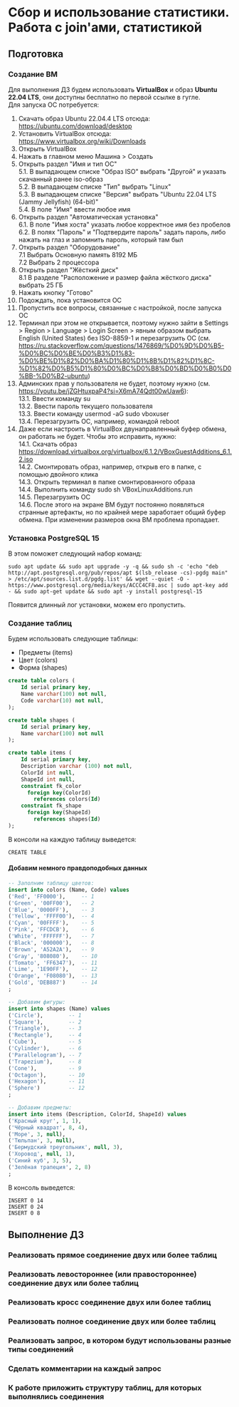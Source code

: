 # Сбор и использование статистики. Работа с join'ами, статистикой 	

## Подготовка

### Создание ВМ
Для выполнения ДЗ будем использовать **VirtualBox** и образ **Ubuntu 22.04 LTS**, они доступны бесплатно по первой ссылке в гугле.  
Для запуска ОС потребуется:  
1. Скачать образ Ubuntu 22.04.4 LTS отсюда: https://ubuntu.com/download/desktop  
2. Установить VirtualBox отсюда: https://www.virtualbox.org/wiki/Downloads  
3. Открыть VirtualBox  
4. Нажать в главном меню Машина > Создать  
5. Открыть раздел "Имя и тип ОС"  
5.1. В выпадающем списке "Образ ISO" выбрать "Другой" и указать скачанный ранее iso-образ  
5.2. В выпадающем списке "Тип" выбрать "Linux"  
5.3. В выпадающем списке "Версия" выбрать "Ubuntu 22.04 LTS (Jammy Jellyfish) (64-bit)"  
5.4. В поле "Имя" ввести любое имя  
6. Открыть раздел "Автоматическая установка"  
6.1. В поле "Имя хоста" указать любое корректное имя без пробелов  
6.2. В полях "Пароль" и "Подтвердите пароль" задать пароль, либо нажать на глаз и запомнить пароль, который там был  
7. Открыть раздел "Оборудование"  
7.1 Выбрать Основную память 8192 МБ  
7.2 Выбрать 2 процессора  
8. Открыть раздел "Жёсткий диск"  
8.1 В разделе "Расположение и размер файла жёсткого диска" выбрать 25 ГБ  
9. Нажать кнопку "Готово"  
10. Подождать, пока установится ОС  
11. Пропустить все вопросы, связанные с настройкой, после запуска ОС  
12. Терминал при этом не открывается, поэтому нужно зайти в Settings > Region > Language > Login Screen > явным образом выбрать English (United States) без ISO-8859-1 и перезагрузить ОС (см. https://ru.stackoverflow.com/questions/1476869/%D0%9D%D0%B5-%D0%BC%D0%BE%D0%B3%D1%83-%D0%BE%D1%82%D0%BA%D1%80%D1%8B%D1%82%D1%8C-%D1%82%D0%B5%D1%80%D0%BC%D0%B8%D0%BD%D0%B0%D0%BB-%D0%B2-ubuntu)  
13. Админских прав у пользователя не будет, поэтому нужно (см. https://youtu.be/jZGHtuxpaP4?si=X6mA74Qdt00wUaw6):  
13.1. Ввести команду su  
13.2. Ввести пароль текущего пользователя  
13.3. Ввести команду usermod -aG sudo vboxuser  
13.4. Перезагрузить ОС, например, командой reboot  
14. Даже если настроить в VirtualBox двунаправленный буфер обмена, он работать не будет. Чтобы это исправить, нужно:  
14.1. Скачать образ https://download.virtualbox.org/virtualbox/6.1.2/VBoxGuestAdditions_6.1.2.iso  
14.2. Смонтировать образ, например, открыв его в папке, с помощью двойного клика  
14.3. Открыть терминал в папке смонтированного образа  
14.4. Выполнить команду sudo sh VBoxLinuxAdditions.run  
14.5. Перезагрузить ОС  
14.6. После этого на экране ВМ будут постоянно появляться странные артефакты, но по крайней мере заработает общий буфер обмена. При изменении размеров окна ВМ проблема пропадает.

### Установка PostgreSQL 15

В этом поможет следующий набор команд:
```
sudo apt update && sudo apt upgrade -y -q && sudo sh -c 'echo "deb http://apt.postgresql.org/pub/repos/apt $(lsb_release -cs)-pgdg main" > /etc/apt/sources.list.d/pgdg.list' && wget --quiet -O - https://www.postgresql.org/media/keys/ACCC4CF8.asc | sudo apt-key add - && sudo apt-get update && sudo apt -y install postgresql-15
```
Появится длинный лог установки, можем его пропустить.

### Создание таблиц

Будем использовать следующие таблицы:
* Предметы (items)
* Цвет (colors)
* Форма (shapes)

```sql
create table colors (
    Id serial primary key,
    Name varchar(100) not null,
    Code varchar(10) not null,
);

create table shapes (
    Id serial primary key,
    Name varchar(100) not null
);

create table items (
    Id serial primary key,
    Description varchar (100) not null,
    ColorId int null,
    ShapeId int null,
    constraint fk_color
      foreign key(ColorId) 
        references colors(Id)
    constraint fk_shape
      foreign key(ShapeId) 
        references shapes(Id)
);
```

В консоли на каждую таблицу выведется:
```
CREATE TABLE
```

#### Добавим немного правдоподобных данных

```sql
-- Заполним таблицу цветов:
insert into colors (Name, Code) values
('Red', 'FF0000'),     -- 1
('Green', '00FF00'),   -- 2
('Blue', '0000FF'),    -- 3
('Yellow', 'FFFF00'),  -- 4
('Cyan', '00FFFF'),    -- 5
('Pink', 'FFCDCB'),    -- 6
('White', 'FFFFFF'),   -- 7
('Black', '000000'),   -- 8
('Brown', 'A52A2A'),   -- 9
('Gray', '808080'),    -- 10
('Tomato', 'FF6347'),  -- 11
('Lime', '1E90FF'),    -- 12
('Orange', 'F08080'),  -- 13
('Gold', 'DEB887')     -- 14
;

-- Добавим фигуры:
insert into shapes (Name) values
('Circle'),        -- 1
('Square'),        -- 2
('Triangle'),      -- 3
('Rectangle'),     -- 4
('Cube'),          -- 5
('Cylinder'),      -- 6
('Parallelogram'), -- 7
('Trapezium'),     -- 8
('Cone'),          -- 9
('Octagon'),       -- 10
('Hexagon'),       -- 11
('Sphere')         -- 12
;

-- Добавим предметы:
insert into items (Description, ColorId, ShapeId) values
('Красный круг', 1, 1),
('Чёрный квадрат', 8, 4),
('Море', 3, null),
('Тюльпан', 3, null),
('Бермудский треугольник', null, 3),
('Хоровод', null, 1),
('Синий куб', 3, 5),
('Зелёная трапеция', 2, 8)
;
```

В консоль выведется:
```
INSERT 0 14
INSERT 0 24
INSERT 0 8
```


## Выполнение ДЗ

### Реализовать прямое соединение двух или более таблиц
### Реализовать левостороннее (или правостороннее) соединение двух или более таблиц
### Реализовать кросс соединение двух или более таблиц
### Реализовать полное соединение двух или более таблиц
### Реализовать запрос, в котором будут использованы разные типы соединений
### Сделать комментарии на каждый запрос
### К работе приложить структуру таблиц, для которых выполнялись соединения
